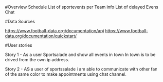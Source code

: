 #Overview
Schedule
List of sportevents per Team info
List of delayed Evens
Chat

#Data Sources

https://www.football-data.org/documentation/api
https://www.football-data.org/documentation/quickstart/


#User stories

Story 1 - As a user Sportsalade and show all events in town
In town is to be drived from the own ip address.


Story 2 - AS a user of sportssalade i am able to communicate with other fan of the same color to make appointments using  chat channel.
